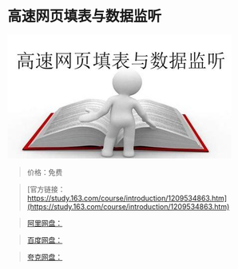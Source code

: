 # 高速网页填表与数据监听

![img](../../../assets/study163/free/8f46d14fe5f54087a1d0def4f02260ab.jpg)

> 价格：免费

> [官方链接：https://study.163.com/course/introduction/1209534863.htm](https://study.163.com/course/introduction/1209534863.htm)

> [阿里网盘：]()

> [百度网盘：]()

> [夸克网盘：]()

